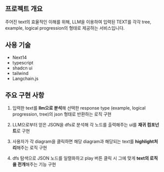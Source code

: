 ## 프로젝트 개요

주어진 text의 효율적인 이해를 위해, LLM을 이용하여 입력된 TEXT를 각각 tree, example, logical progression의 형태로 제공하는 서비스입니다.

## 사용 기술

- Next14
- typescript
- shadcn ui
- tailwind
- Langchain.js

## 주요 구현 사항

1. 입력한 text를 **llm으로 분석**해 선택한 response type (example, logical progression, tree)의 json 형태로 반환하는 로직 구현

2. LLM으로부터 얻은 JSON을 dfs로 분석해 각 노드를 출력해주는 ui를 **재귀 컴포넌트**로 구현

3. 사용자가 각 diagram을 클릭하면 해당 diagram과 해당되는 text를 **highlight처리**해주는 로직 구현

4. dfs 탐색으로 JSON 노드를 일렬화하고 play 버튼 클릭 시 그에 맞게 **text의 로직을 전개**해주는 기능 구현
